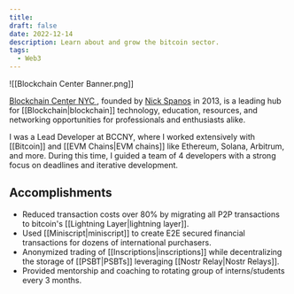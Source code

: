 ```yaml
---
title: 
draft: false
date: 2022-12-14
description: Learn about and grow the bitcoin sector.
tags:
  - Web3
---
```

![[Blockchain Center Banner.png]]
   
<a href="https://bitcoincenternyc.com" target="_blank">Blockchain Center NYC </a>, founded by <a href="https://www.linkedin.com/in/nick-spanos/" target="_blank">Nick Spanos</a> in 2013, is a leading hub for [[Blockchain|blockchain]] technology, education, resources, and networking opportunities for professionals and enthusiasts alike.

I was a Lead Developer at BCCNY, where I worked extensively with [[Bitcoin]] and [[EVM Chains|EVM chains]] like Ethereum, Solana, Arbitrum, and more. During this time, I guided a team of 4 developers with a strong focus on deadlines and iterative development.

## Accomplishments
- Reduced transaction costs over 80% by migrating all P2P transactions to bitcoin's [[Lightning Layer|lightning layer]].
- Used [[Miniscript|miniscript]] to create E2E secured financial transactions for dozens of international purchasers.
- Anonymized trading of [[Inscriptions|inscriptions]] while decentralizing the storage of [[PSBT|PSBTs]] leveraging [[Nostr Relay|Nostr Relays]].
- Provided mentorship and coaching to rotating group of interns/students every 3 months.